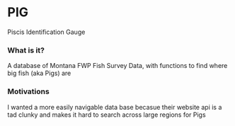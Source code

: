 # PIG
Piscis Identification Gauge

### What is it? 

A database of Montana FWP Fish Survey Data, with functions to find where big fish (aka Pigs) are

### Motivations
I wanted a more easily navigable data base becasue their website api is a tad clunky and makes it hard to search across large regions for Pigs
